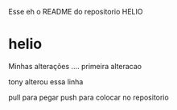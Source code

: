 Esse eh o README do repositorio HELIO

# helio

Minhas alterações ....
primeira alteracao




tony alterou essa linha












pull para pegar
push para colocar no repositorio

